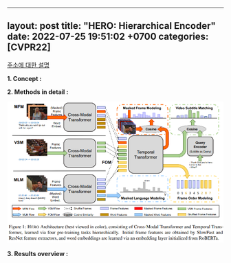 
---
layout: post
title:  "HERO: Hierarchical Encoder"
date: 2022-07-25 19:51:02 +0700
categories: [CVPR22]
---

[주소에 대한 설명](http://www.google.co.kr)

**1. Concept :**


**2. Methods in detail :**

![Fig1](/img/hero/Fig1.png)

**3. Results overview :**
